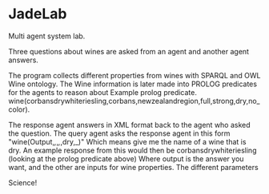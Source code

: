 JadeLab
=======

Multi agent system lab.

Three questions about wines are asked from an agent and another agent answers.

The program collects different properties from wines with SPARQL and OWL Wine ontology.
The Wine information is later made into PROLOG predicates for the agents to reason about
Example prolog predicate. wine(corbansdrywhiteriesling,corbans,newzealandregion,full,strong,dry,no_color).

The response agent answers in XML format back to the agent who asked the question.
The query agent asks the response agent in this form "wine(Output,_,_,_,_,dry,_)" Which means give me the name of a wine that is dry.
An example response from this would then be corbansdrywhiteriesling (looking at the prolog predicate above)
Where output is the answer you want, and the other are inputs for wine properties. 
The different parameters 


Science!
